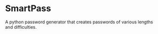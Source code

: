 # SmartPass
A python password generator that creates passwords of various lengths and difficulties. 
